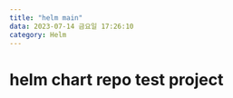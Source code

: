 ```yaml
---
title: "helm main"
data: 2023-07-14 금요일 17:26:10
category: Helm
---
```


helm chart repo test project
===========
